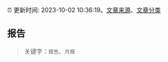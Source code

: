 :alarm_clock: 更新时间: 2023-10-02 10:36:19。[文章来源](/README.md)、[文章分类](/TAGS.md)

## 报告


> 关键字：`报告`、`月报`



